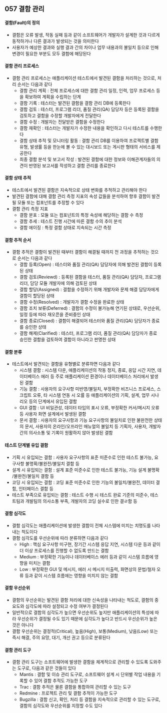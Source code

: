 ## 057 결함 관리

#### 결함(Fault)의 정의

- 결함은 오류 발생, 작동 실패 등과 같이 소프트웨어가 개발자가 설계한 것과 다르게 동작하거나 다른 결과가 발생되는 것을 의미한다
- 사용자가 예상한 결과와 실행 결과 간의 차이나 업무 내용과의 불일치 등으로 인해 변경이 필요한 부분도 모두 결함에 해당된다



#### 결함 관리 프로세스

- 결함 관리 프로세스는 애플리케이션 테스트에서 발견된 결함을 처리하는 것으로, 처리 순서는 다음과 같다
  - 결함 관리 계획 : 전체 프로세스에 대한 결함 관리 일정, 인력, 업무 프로세스 등을 확보하여 계획을 수립하는 단계
  - 결함 기록 : 테스터는 발견된 결함을 결함 관리 DB에 등록한다
  - 결함 검토 : 테스터, 프로그램 리더, 품질 관리(QA) 담당자 등은 등록된 결함을 검토하고 결함을 수정할 개발자에게 전달한다
  - 결함 수정 : 개발자는 전달받은 결함을 수정한다
  - 결함 재확인 : 테스터는 개발자가 수정한 내용을 확인하고 다시 테스트를 수행한다
  - 결함 상태 추적 및 모니터링 활동 : 결함 관리 DB를 이용하여 프로젝트별 결함 유형, 발생률 등을 한눈에 볼 수 있는 대시보드 또는 게시판 형태의 서비스를 제공한다
  - 최종 결함 분석 및 보고서 작성 : 발견된 결함에 대한 정보와 이해관계자들의 의견이 반영된 보고서를 작성하고 결함 관리를 종료한다



#### 결함 상태 추적

- 테스트에서 발견된 결함은 지속적으로 상태 변화를 추적하고 관리해야 한다
- 발견된 결함에 대해 결함 관리 측정 지표의 속성 값들을 분석하여 향후 결함이 발견될 모듈 또는 컴포넌트를 추정할 수 있다
- 결함 관리 측정 지표
  - 결함 분포 : 모듈 또는 컴포넌트의 특정 속성에 해당하는 결함 수 측정
  - 결함 추세 : 테스트 진행 시간에 따른 결함 수의 추이 분석
  - 결함 에이징 : 특정 결함 상태로 지속되는 시간 측정



#### 결함 추적 순서

- 결함 추적은 결함이 발견된 때부터 결함이 해결될 때까지 전 과정을 추적하는 것으로 순서는 다음과 같다
  - 결함 등록(Open) : 테스터와 품질 관리(QA) 담당자에 의해 발견된 결함이 등록된 상태
  - 결함 검토(Reviewd) : 등록된 결함을 테스터, 품질 관리(QA) 담당자, 프로그램 리더, 담당 모듈 개발자에 의해 검토된 상태
  - 결함 할당(Assigned) : 결함을 수정하기 위해 개발자와 문제 해결 담당자에게 결함이 할당된 상태
  - 결함 수정(Resolved) : 개발자가 결함 수정을 완료한 상태
  - 결함 조치 보류(Deferred) : 결함의 수정이 불가능해 연기된 상태로, 우선순위, 일정 등에 따라 재오픈을 준비중인 상태
  - 결함 종료(Closed) : 결함이 해결되어 테스터와 품질 관리(QA) 담당자가 종료를 승인한 상태
  - 결함 해제(Clarified) : 테스터, 프로그램 리더, 품질 관리(QA) 담당자가 종료 승인한 결함을 검토하여 결함이 아니라고 판명한 상태



#### 결함 분류

- 테스트에서 발견되는 결함을 유형별로 분류하면 다음과 같다
  - 시스템 결함 : 시스템 다운, 애플리케이션의 작동 정지, 종료, 응답 시간 지연, 데이터베이스 에러 등 주로 애플리케이션 환경이나 데이터베이스 처리에서 발생된 결함
  - 기능 결함 : 사용자의 요구사항 미반영/불일치, 부정확한 비즈니스 프로세스, 스크립트 오류, 타 시스템 연동 시 오률 등 애플리케이션의 기획, 설계, 업무 시나리오 등의 단계에서 유입된 결함
  - GUI 결함 : UI 비일관성, 데이터 타입의 표시 오류, 부정확한 커서/메시지 오류 등 사용자 화면 설계에서 발생된 결함
  - 문서 결함 : 사용자의 요구사항과 기능 요구사항의 불일치로 인한 불완전한 상태의 문서, 사용자의 온라인/오프라인 매뉴얼의 불일치 등 기획자, 사용자, 개발자 간의 의사소통 및 기록이 원활하지 않아 발생된 결함



#### 테스트 단계별 유입 결함

- 기획 시 유입되는 결함 : 사용자 요구사항의 표준 미준수로 인한 테스트 불가능, 요구사항 불명확/불완전/불일치 결함 등
- 설계 시 유입되는 결함 : 설계 표준 미준수로 인한 테스트 불가능, 기능 설계 불명확 /불완전/불일치 결함 등
- 코딩 시 유입되는 결함 : 코딩 표준 미준수로 인한 기능의 불일치/불완전, 데이터 결함, 인터페이스 결함 등
- 테스트 부족으로 유입되는 결함 : 테스트 수행 시 테스트 완료 기준의 미준수, 테스트팀과 개발팀의 의사소통 부족, 개발자의 코딩 실수로 인한 결ㄹ함 등



#### 결함 심각도

- 결함 심각도는 애플리케이션에 발생한 결함이 전체 시스템에 미치는 치명도를 나타내는 척도이다
- 결함 심각도를 우선순위에 따라 분류하면 다음과 같다
  - High : 핵심 요구사항 미구현, 장기간 시스템 응답 지연, 시스템 다운 등과 같이 더 이상 프로세스를 진행할 수 없도록 만드는 결함
  - Medium : 부정확한 기능이나 데이터베이스 에러 등과 같이 시스템 흐름에 영향을 미치는 결함
  - Low : 부정확한 GUI 및 메시지, 에러 시 메시지 미출력, 화면상의 문법/철자 오류 등과 같이 시스템 흐름에는 영향을 미치지 않는 결함



#### 결함 우선순위

- 결함의 우선순위는 발견된 결함 처리에 대한 신속성을 나타내는 척도로, 결함의 중요도와 심각도에 따라 설정되고 수정 여부가 결정된다
- 일반적으로 결함의 심각도가 높으면 우선순위도 높지만 애플리케이션의 특성에 따라 우선순위가 결정될 수도 있기 때문에 심각도가 높다고 반드시 우선순위가 높은 것은 아니다
- 결함 우선순위는 결정적(Critical), 높음(High), 보통(Medium), 낮음(Low) 또는 즉시 해결, 주의 요망, 대기, 개선 권고 등으로 분류된다



#### 결함 관리 도구

- 결함 관리 도구는 소프트웨어에 발생한 결함을 체계적으로 관리할 수 있도록 도와주는 도구로, 다음과 같은 것들이 있다
  - Mantis : 결함 및 이슈 관리 도구로, 소프트웨어 설계 시 단위별 작업 내용을 기록할 수 있어 결함 추적도 가능한 도구
  - Trac : 결함 추적은 물론 결함을 통합하여 관리할 수 있는 도구
  - Redmine : 프로젝트 관리 및 결함 추적이 가능한 도구
  - Bugzilla : 결함 신고, 확인, 처리 등 결함을 지속적으로 관리할 수 있는 도구로, 결함의 심각도와 우선순위를 지정할 수도 있다